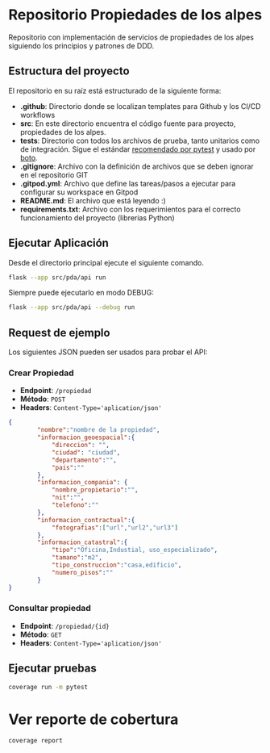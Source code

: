 # Repositorio Propiedades de los alpes

Repositorio con implementación de servicios de propiedades de los alpes siguiendo los principios y patrones de DDD.


## Estructura del proyecto

El repositorio en su raíz está estructurado de la siguiente forma:

- **.github**: Directorio donde se localizan templates para Github y los CI/CD workflows 
- **src**: En este directorio encuentra el código fuente para proyecto, propiedades de los alpes.
- **tests**: Directorio con todos los archivos de prueba, tanto unitarios como de integración. Sigue el estándar [recomendado por pytest](https://docs.pytest.org/en/7.1.x/explanation/goodpractices.html) y usado por [boto](https://github.com/boto/boto).
- **.gitignore**: Archivo con la definición de archivos que se deben ignorar en el repositorio GIT
- **.gitpod.yml**: Archivo que define las tareas/pasos a ejecutar para configurar su workspace en Gitpod
- **README.md**: El archivo que está leyendo :)
- **requirements.txt**: Archivo con los requerimientos para el correcto funcionamiento del proyecto (librerias Python)


## Ejecutar Aplicación

Desde el directorio principal ejecute el siguiente comando.

```bash
flask --app src/pda/api run
```

Siempre puede ejecutarlo en modo DEBUG:

```bash
flask --app src/pda/api --debug run
```


## Request de ejemplo

Los siguientes JSON pueden ser usados para probar el API:

### Crear Propiedad

- **Endpoint**: `/propiedad`
- **Método**: `POST`
- **Headers**: `Content-Type='aplication/json'`

```json
{
        "nombre":"nombre de la propiedad",
        "informacion_geoespacial":{
            "direccion": "",
            "ciudad": "ciudad",
            "departamento":"",
            "pais":""
        }, 
        "informacion_compania": {
            "nombre_propietario":"",
            "nit":"",
            "telefono":""
        },
        "informacion_contractual":{
            "fotografias":["url","url2","url3"]
        },
        "informacion_catastral":{
            "tipo":"Oficina,Industial, uso_especializado",
            "tamano":"m2",
            "tipo_construccion":"casa,edificio",
            "numero_pisos":""
        }
}
```

### Consultar propiedad

- **Endpoint**: `/propiedad/{id}`
- **Método**: `GET`
- **Headers**: `Content-Type='aplication/json'`

## Ejecutar pruebas

```bash
coverage run -m pytest
```

# Ver reporte de cobertura
```bash
coverage report
```
